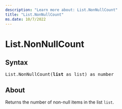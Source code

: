 ```yaml
---
description: "Learn more about: List.NonNullCount"
title: "List.NonNullCount"
ms.date: 10/7/2022
---
```

# List.NonNullCount

## Syntax

<pre>
List.NonNullCount(<b>list</b> as list) as number
</pre>

## About

Returns the number of non-null items in the list `list`.
